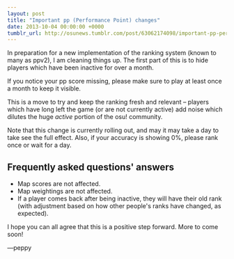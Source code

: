 ```yaml
---
layout: post
title: "Important pp (Performance Point) changes"
date: 2013-10-04 00:00:00 +0000
tumblr_url: http://osunews.tumblr.com/post/63062174098/important-pp-performance-point-changes
---
```


In preparation for a new implementation of the ranking system (known to many as ppv2), I am cleaning things up. The first part of this is to hide players which have been inactive for over a month.

If you notice your pp score missing, please make sure to play at least once a month to keep it visible.

This is a move to try and keep the ranking fresh and relevant – players which have long left the game (or are not currently active) add noise which dilutes the huge _active_ portion of the osu! community.

Note that this change is currently rolling out, and may it may take a day to take see the full effect. Also, if your accuracy is showing 0%, please rank once or wait for a day.

## Frequently asked questions' answers

- Map scores are not affected.
- Map weightings are not affected.
- If a player comes back after being inactive, they will have their old rank (with adjustment based on how other people's ranks have changed, as expected).

I hope you can all agree that this is a positive step forward. More to come soon!

—peppy
